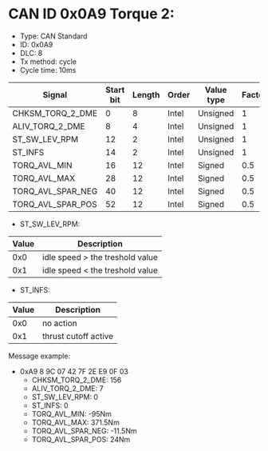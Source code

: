 # CAN ID 0x0A9 Torque 2:
- Type: CAN Standard
- ID: 0x0A9
- DLC: 8
- Tx method: cycle
- Cycle time: 10ms

|Signal|Start bit|Length|Order|Value type|Factor|Offset|Unit|
|------|---------|------|-----|----------|------|------|----|
|CHKSM_TORQ_2_DME|0|8|Intel|Unsigned|1|0||
|ALIV_TORQ_2_DME|8|4|Intel|Unsigned|1|0||
|ST_SW_LEV_RPM|12|2|Intel|Unsigned|1|0||
|ST_INFS|14|2|Intel|Unsigned|1|0||
|TORQ_AVL_MIN|16|12|Intel|Signed|0.5|0|Nm|
|TORQ_AVL_MAX|28|12|Intel|Signed|0.5|0|Nm|
|TORQ_AVL_SPAR_NEG|40|12|Intel|Signed|0.5|0|Nm|
|TORQ_AVL_SPAR_POS|52|12|Intel|Signed|0.5|0|Nm|

- ST_SW_LEV_RPM:

|Value|Description|
|-----|-----------|
|0x0|idle speed > the treshold value|
|0x1|idle speed < the treshold value|

- ST_INFS:

|Value|Description|
|-----|-----------|
|0x0|no action|
|0x1|thrust cutoff active|

Message example:
- 0xA9 8 9C 07 42 7F 2E E9 0F 03
    - CHKSM_TORQ_2_DME: 156
    - ALIV_TORQ_2_DME: 7
    - ST_SW_LEV_RPM: 0
    - ST_INFS: 0
    - TORQ_AVL_MIN: -95Nm
    - TORQ_AVL_MAX: 371.5Nm
    - TORQ_AVL_SPAR_NEG: -11.5Nm
    - TORQ_AVL_SPAR_POS: 24Nm